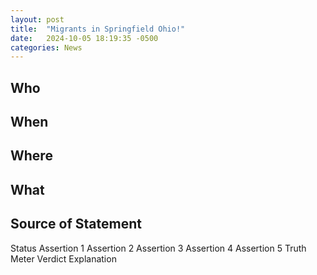 ```yaml
---
layout: post
title:  "Migrants in Springfield Ohio!"
date:   2024-10-05 18:19:35 -0500
categories: News
---
```

## Who
## When
## Where
## What
## Source of Statement

Status
Assertion 1
Assertion 2
Assertion 3
Assertion 4
Assertion 5
Truth Meter
Verdict Explanation

